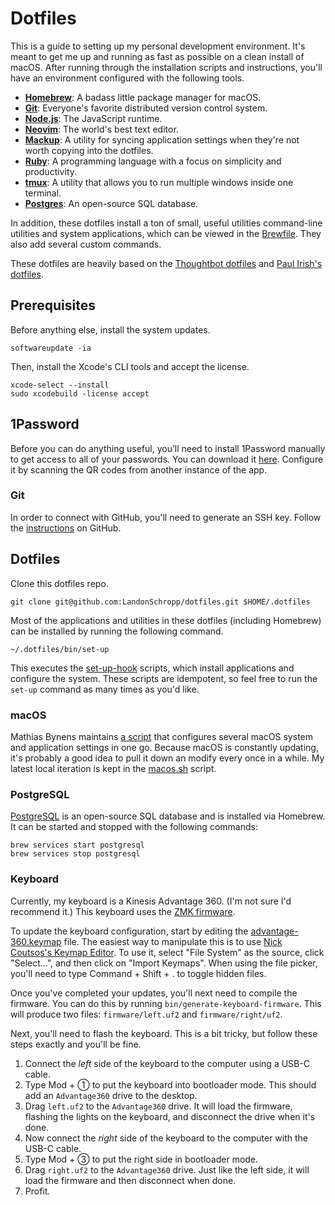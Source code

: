 # Dotfiles

This is a guide to setting up my personal development environment. It's meant to get me up and
running as fast as possible on a clean install of macOS. After running through the installation
scripts and instructions, you'll have an environment configured with the following tools.

- **[Homebrew](http://mxcl.github.com/homebrew/)**: A badass little package manager for macOS.
- **[Git](https://git-scm.com/)**: Everyone's favorite distributed version control system.
- **[Node.js](https://nodejs.org/en/)**: The JavaScript runtime.
- **[Neovim](https://neovim.io/)**: The world's best text editor.
- **[Mackup](https://github.com/lra/mackup)**: A utility for syncing application settings when
  they're not worth copying into the dotfiles.
- **[Ruby](https://www.ruby-lang.org/en/)**: A programming language with a focus on simplicity and
  productivity.
- **[tmux](https://tmux.github.io/)**: A utility that allows you to run multiple windows inside one
  terminal.
- **[Postgres](http://www.postgresql.org/)**: An open-source SQL database.

In addition, these dotfiles install a ton of small, useful utilities command-line utilities and
system applications, which can be viewed in the [Brewfile](Brewfile). They also add several custom
commands.

These dotfiles are heavily based on the
[Thoughtbot dotfiles](https://github.com/thoughtbot/dotfiles) and
[Paul Irish's dotfiles](https://github.com/paulirish/dotfiles).

## Prerequisites

Before anything else, install the system updates.

```shell
softwareupdate -ia
```

Then, install the Xcode's CLI tools and accept the license.

```shell
xcode-select --install
sudo xcodebuild -license accept
```

## 1Password

Before you can do anything useful, you’ll need to install 1Password manually to get access to all of
your passwords. You can download it [here](https://1password.com/downloads/mac/). Configure it by
scanning the QR codes from another instance of the app.

### Git

In order to connect with GitHub, you'll need to generate an SSH key. Follow the
[instructions](https://help.github.com/articles/generating-an-ssh-key/) on GitHub.

## Dotfiles

Clone this dotfiles repo.

```shell
git clone git@github.com:LandonSchropp/dotfiles.git $HOME/.dotfiles
```

Most of the applications and utilities in these dotfiles (including Homebrew) can be installed by
running the following command.

```shell
~/.dotfiles/bin/set-up
```

This executes the [set-up-hook](bin/set-up-hooks) scripts, which install applications and configure
the system. These scripts are idempotent, so feel free to run the `set-up` command as many times as
you'd like.

### macOS

Mathias Bynens maintains [a script](https://mths.be/osx) that configures several macOS system and
application settings in one go. Because macOS is constantly updating, it's probably a good idea to
pull it down an modify every once in a while. My latest local iteration is kept in the
[macos.sh](macos.sh) script.

### PostgreSQL

[PostgreSQL](http://www.postgresql.org/) is an open-source SQL database and is installed via
Homebrew. It can be started and stopped with the following commands:

```shell
brew services start postgresql
brew services stop postgresql
```

### Keyboard

Currently, my keyboard is a Kinesis Advantage 360. (I'm not sure I'd recommend it.) This keyboard
uses the [ZMK firmware](https://zmk.dev/).

To update the keyboard configuration, start by editing the
[advantage-360.keymap](advantage-360.keymap) file. The easiest way to manipulate this is to use
[Nick Coutsos's Keymap Editor](https://nickcoutsos.github.io/keymap-editor/). To use it, select
"File System" as the source, click "Select...", and then click on "Import Keymaps". When using the
file picker, you'll need to type Command + Shift + . to toggle hidden files.

Once you've completed your updates, you'll next need to compile the firmware. You can do this by
running `bin/generate-keyboard-firmware`. This will produce two files: `firmware/left.uf2` and
`firmware/right/uf2`.

Next, you'll need to flash the keyboard. This is a bit tricky, but follow these steps exactly and
you'll be fine.

1. Connect the _left_ side of the keyboard to the computer using a USB-C cable.
2. Type Mod + ① to put the keyboard into bootloader mode. This should add an `Advantage360` drive
   to the desktop.
3. Drag `left.uf2` to the `Advantage360` drive. It will load the firmware, flashing the lights on
   the keyboard, and disconnect the drive when it's done.
4. Now connect the _right_ side of the keyboard to the computer with the USB-C cable.
5. Type Mod + ③ to put the right side in bootloader mode.
6. Drag `right.uf2` to the `Advantage360` drive. Just like the left side, it will load the firmware
   and then disconnect when done.
7. Profit.
